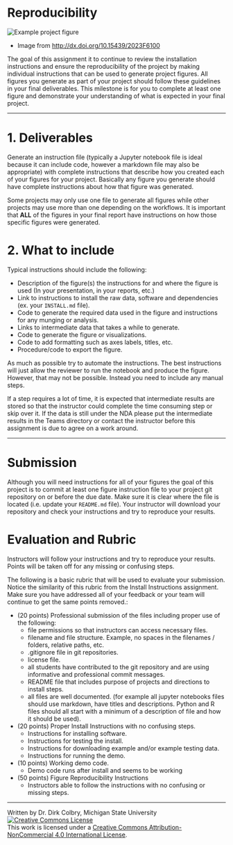 # Reproducibility

![Example project figure](https://www.researchgate.net/publication/374654731/figure/fig4/AS:11431281197917308@1697128184444/Example-of-tea-pest-data-visualization.png)

- Image from <http://dx.doi.org/10.15439/2023F6100>

The goal of this assignment it to continue to review the installation instructions and ensure the reproducibility of the project by making individual instructions that can be used to generate project figures.   All figures you generate as part of your project should follow these guidelines in your final deliverables.  This milestone is for you to complete at least one figure and demonstrate your understanding of what is expected in your final project.

----

# 1. Deliverables

Generate an instruction file (typically a Jupyter notebook file is ideal because it can include code, however a markdown file may also be appropriate) with complete instructions that describe how you created each of your figures for your project.  Basically any figure you generate should have complete instructions about how that figure was generated.  

Some projects may only use one file to generate all figures while other projects may use more than one depending on the workflows.  It is important that **ALL** of the figures in your final report have instructions on how those specific figures were generated. 

# 2. What to include

Typical instructions should include the following:

- Description of the figure(s) the instructions for and where the figure is used (In your presentation, in your reports, etc.)
- Link to instructions to install the raw data, software and dependencies (ex. your ```INSTALL.md``` file).
- Code to generate the required data used in the figure and instructions for any munging or analysis.
- Links to intermediate data that takes a while to generate.
- Code to generate the figure or visualizations.
- Code to add formatting such as axes labels, titles, etc.
- Procedure/code to export the figure.

As much as possible try to automate the instructions.  The best instructions will just allow the reviewer to run the notebook and produce the figure.  However, that may not be possible. Instead you need to include any manual steps.

If a step requires a lot of time, it is expected that intermediate results are stored so that the instructor could complete the time consuming step or skip over it.  If the data is still under the NDA please put the intermediate results in the Teams directory or contact the instructor before this assignment is due to agree on a work around.


---
# Submission

Although you will need instructions for all of your figures the goal of this project is to commit at least one figure instruction file to your project git repository on or before the due date. Make sure it is clear where the file is located (i.e. update your ```README.md``` file). Your instructor will download your repository and check your instructions and try to reproduce your results. 

# Evaluation and Rubric

Instructors will follow your instructions and try to reproduce your results. Points will be taken off for any missing or confusing steps.  

The following is a basic rubric that will be used to evaluate your submission.  Notice the similarity of this rubric from the Install Instructions assignment. Make sure you have addressed all of your feedback or your team will continue to get the same points removed.:

* (20 points) Professional submission of the files including proper use of the following:
    - file permissions so that instructors can access necessary files. 
    - filename and file structure. Example, no spaces in the filenames / folders, relative paths, etc.
    - .gitignore file in git repositories.
    - license file.
    - all students have contributed to the git repository and are using informative and professional commit messages. 
    - README file that includes purpose of projects and directions to install steps.
    - all files are well documented. (for example all jupyter notebooks files should use markdown, have titles and descriptions. Python and R files should all start with a minimum of a description of file and how it should be used). 
* (20 points) Proper Install Instructions with no confusing steps.
    - Instructions for installing software.
    - Instructions for testing the install.
    - Instructions for downloading example and/or example testing data.
    - Instructions for running the demo. 
* (10 points) Working demo code.
    - Demo code runs after install and seems to be working
* (50 points) Figure Reproducibility Instructions 
    - Instructors able to follow the instructions with no confusing or missing steps. 



----
Written by Dr. Dirk Colbry, Michigan State University
<a rel="license" href="http://creativecommons.org/licenses/by-nc/4.0/"><img alt="Creative Commons License" style="border-width:0" src="https://i.creativecommons.org/l/by-nc/4.0/88x31.png" /></a><br />This work is licensed under a <a rel="license" href="http://creativecommons.org/licenses/by-nc/4.0/">Creative Commons Attribution-NonCommercial 4.0 International License</a>.
